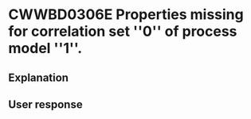 # CWWBD0306E Properties missing for correlation set ''0'' of process model ''1''.

## Explanation

## User response